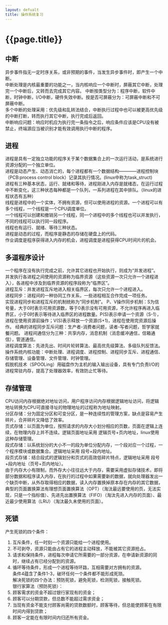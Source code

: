 ```yaml
---
layout: defualt
title: 操作系统复习
---
```


# {{page.title}}

## 中断
异步事件指无一定时序关系，或非预期的事件，当发生异步事件时，即产生一个中断。  
中断处理是内核最重要的功能之一，当内核响应一个中断时，屏蔽其它中断，处理完一个中断后，又转而去完成其它内容。 
中断按类型分为：程序中断，软件中断，时钟中断，I/O中断，硬件失效中断。按是否可屏蔽分为：可屏蔽中断和不可屏蔽中断。  
多个中断的处理采用：优先级和乱转法结合，中断执行过程中也可以被更高优先级的中断打断，转而执行其它中断，执行完成后返回。  
中断响应问题：响应时机应为执行完一条指令之后，响应条件应该是CPU没有被禁止，终端源应当被识别才能有效调用执行中断的程序。

## 进程
进程是具有一定独立功能的程序关于某个数据集合上的一次运行活动，是系统进行资源分配的一个独立单位。  
进程是动态产生、动态消亡的，每个进程都有一个数据结构————进程控制块（PCB:process control block）记录其执行情况。(linux中称为task_struct)  
进程有三种基本状态，运行、就绪和等待，进程刚进入内存是就绪态，在运行过程中不断变化，这三种状态每种都是一个队列，一系列进程在其中排队。（linux的进程状态有五种）  
线程是进程中的一个实体，不拥有资源，但可以使用进程的资源。一个进程可以有多个线程，一个线程是一个CPU调度单位。  
一个线程可以创建和撤销另一个线程，同一个进程中的多个线程也可以并发执行，不同的线程可以执行同一段程序。   
线程也有运行、就绪、等待三种状态。  
进程是动态的过程，而程序是静态的存储在硬盘上的代码。  
作业调度是程序获得进入内存的机会，进程调度是进程获得CPU时间片的机会。

## 多道程序设计
一个程序在没有执行完成之前，允许其它进程也开始执行，则成为“并发进程”。  
并发执行各进程之间使用的资源称为临界资源（这些资源一次只允许一个进程进入），各进程中涉及到临界资源的程序段称为“临界区”。  
进程互斥：并发进程互斥地进入相关临界区，每次只允许一个进程进入。  
进程同步：进程间的一种协同工作关系，一些进程相互合作完成一项任务。  
实现进程同步和进程互斥的机制统称为“同步机制”。
P、V操作同步机制：S为信号量，大于0时表示可用资源数，等于0表示没有可用资源，不允许程序再进入临界区，小于0时表示等待进入临界区的进程数量。P(S)表示申请一个资源（S-1），进程在使用资源前操作；V(S)表示释放一个资源(S+1)，进程在使用完资源后操作。 
经典的进程同步互斥问题：生产者-消费者问题，读者-写者问题，哲学家就餐问题。 
进程间通信分为三种：共享内存，消息机制（消息缓冲通信，信箱通信），管道通信。  
进程调度算法：先进先出、时间片轮转算法、最高优先级算法、多级队列反馈法。  
操作系统内核功能：中断处理、进程调度、进程控制、进程同步互斥、进程通信、存储管理、设备管理、文件管理、时钟管理。  
假脱机技术（SPOOLing）用磁盘作为主机的输入输出设备，具有专门负责I/O的进程常驻内存，提高了处理器效率，有效防止忙等待。

## 存储管理
CPU访问内存根据绝对地址访问，用户程序访问内存根据逻辑地址访问，将逻辑地址转换为CPU可直接寻址的物理地址的过程称为地址映射。  
分区存储：分为固定分区和可变分区，是一种连续性的管理方案，缺点是容易产生碎片，合并碎片又降低了效率。  
页式存储：以页面为单位，按照请求的内存大小划分相应的页数，页面在逻辑上连续，在物理内存上并不连续。逻辑页面地址采用 逻辑页号+页内地址，linux使用这种存储管理。  
段式存储：以系统划分的大小不一的段为单位分配内存，一个段对应一个过程，一个程序模块或数据集合。逻辑地址采用 段号+段内地址。  
段页式存储：结合段式的逻辑划分和页式的高效低碎片特点，逻辑地址采用 段号+段内地址（页号+页内地址）。  
由于内存大小有限制，而外存大小往往远大于内存，需要采用虚拟存储技术，即将部分数据和程序读入内存，在执行的过程中如果需要新的数据，就向处理器发出一个缺页中断，从外存取得相应的数据，读入内存置换掉原本存在内存的其它数据，典型的页面置换算法有理想页面置换算法（OPT）（淘汰最远要使用的页，无法实现，只是一个指标值）、先进先出置换算法（FIFO）（淘汰先进入内存的页面）、最近最少使用算法（LRU）（淘汰最久未使用的页面）。  

## 死锁
产生死锁的四个条件：
1. 互斥条件，任一时刻一个资源只能给一个进程使用。
2. 不可剥夺，资源只能由占有它的进程主动释放，不能被其它资源抢占。
3. 请求和保持条件，进程每次申请它所需要的一部分资源，在申请新资源的同时，继续占有已经分配到的资源。
4. 循环等待条件，形成一个进程等待环路，互相需要对方拥有的资源。  
条件4蕴含了条件1-3，破环任何一个条件都不能形成死琐。  
解决死锁的四个办法：预防死锁，避免死锁，检测死锁，接触死锁。  
银行家算法（预防死锁）：
1. 顾客需求的资金不超过银行家现有的资金；
2. 顾客可以分期贷款，但总数不能超过需求资金；
3. 当现有资金不能支付顾客尚需的贷款数额时，顾客等待，但总能使顾客在有限时间内得到贷款；
4. 顾客一定能在有限时间内归还所有资金。